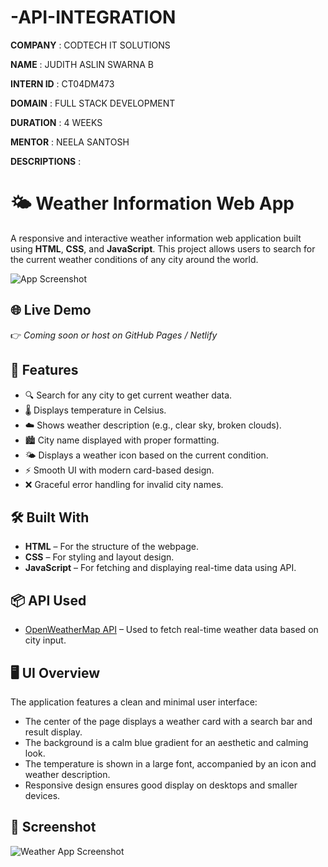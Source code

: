 # -API-INTEGRATION

**COMPANY** : CODTECH IT SOLUTIONS

**NAME** : JUDITH ASLIN SWARNA B

**INTERN ID** : CT04DM473

**DOMAIN** : FULL STACK DEVELOPMENT

**DURATION** : 4 WEEKS

**MENTOR** : NEELA SANTOSH

**DESCRIPTIONS** :
   # 🌤️ Weather Information Web App

A responsive and interactive weather information web application built using **HTML**, **CSS**, and **JavaScript**. This project allows users to search for the current weather conditions of any city around the world.

![App Screenshot](./Screenshot.png) <!-- Replace with actual image path or link -->

## 🌐 Live Demo

👉 *Coming soon or host on GitHub Pages / Netlify*

## 📌 Features

- 🔍 Search for any city to get current weather data.
- 🌡️ Displays temperature in Celsius.
- ☁️ Shows weather description (e.g., clear sky, broken clouds).
- 🏙️ City name displayed with proper formatting.
- 🌤️ Displays a weather icon based on the current condition.
- ⚡ Smooth UI with modern card-based design.
- ❌ Graceful error handling for invalid city names.

## 🛠️ Built With

- **HTML** – For the structure of the webpage.
- **CSS** – For styling and layout design.
- **JavaScript** – For fetching and displaying real-time data using API.

## 📦 API Used

- [OpenWeatherMap API](https://openweathermap.org/api) – Used to fetch real-time weather data based on city input.

## 🖥️ UI Overview

The application features a clean and minimal user interface:

- The center of the page displays a weather card with a search bar and result display.
- The background is a calm blue gradient for an aesthetic and calming look.
- The temperature is shown in a large font, accompanied by an icon and weather description.
- Responsive design ensures good display on desktops and smaller devices.

## 📸 Screenshot

![Weather App Screenshot](./Screenshot.png) <!-- Update with actual path -->
